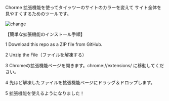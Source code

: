Chorme 拡張機能を使ってタイッツーのサイトのカラーを変えて
サイト全体を見やすくするためのツールです。


![change](https://github.com/Ultraleaf/Taittsuu-chrome_addon/assets/138953741/449a21f9-33af-433d-93da-4ba8a03276d6)







【簡単な拡張機能のインストール手順】

1 Download this repo as a ZIP file from GitHub.


2 Unzip the File（ファイルを解凍する）


3 Chromeの拡張機能ページを開きます。chrome://extensions/ に移動してください。


4 先ほど解凍したファイルを拡張機能ページにドラッグ＆ドロップします。


5 拡張機能を使えるようになりました！


